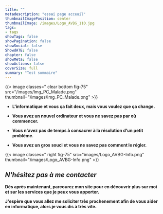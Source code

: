 ```yaml
---
title: ""
metadescription: "essai page acceuil"
thumbnailImagePosition: center
thumbnailImage: /images/Logo_AVBG_110.jpg
tags:
- tags
showTags: false
showPagination: false
showSocial: false
ShowdATE: false
chapter: false
showMeta: false
showActions: false
coverSize: full
summary: "Test sommaire"
---
```


{{< image classes=" clear bottom fig-75" src="/images/Img_PC_Malade.png" thumbnail="/images/Img_PC_Malade.png"  >}}



- **L'informatique et vous ça fait deux, mais vous voulez que ça change.**

- **Vous avez un nouvel ordinateur et vous ne savez pas par où commencer.**

- **Vous n'avez pas de temps à consacrer à la résolution d'un petit problème.**

- **Vous avez un gros souci et vous ne savez pas comment le régler.**

{{< image classes=" right   fig-75" src="images/Logo_AVBG-Info.png" thumbnail="/images/Logo_AVBG-Info.png"  >}}
## _N'hésitez pas à me contacter_
 
**Dès après maintenant, parcourez mon site pour en découvrir plus sur moi et sur les services que je peux vous apporter.**

**J'espère que vous allez me soliciter très prochenement afin de vous aider en informatique, alors je vous dis à très vite.**